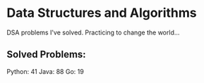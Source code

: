 # Data Structures and Algorithms
DSA problems I've solved. Practicing to change the world...

## Solved Problems:
Python: 41
Java: 88
Go: 19

